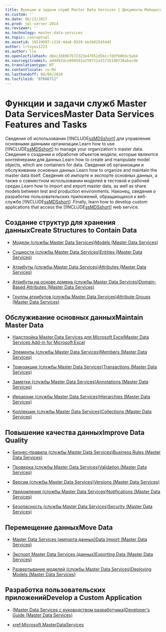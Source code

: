 ```yaml
---
title: Функции и задачи служб Master Data Services | Документы Майкрософт
ms.custom: ''
ms.date: 06/13/2017
ms.prod: sql-server-2014
ms.reviewer: ''
ms.technology: master-data-services
ms.topic: conceptual
ms.assetid: 19519697-c219-44a8-9339-ee1b02545445
author: lrtoyou1223
ms.author: lle
ms.openlocfilehash: d8ec266967b72323e47652d5bcc7ddfb0b5c5ab4
ms.sourcegitcommit: ad4d92dce894592a259721a1571b1d8736abacdb
ms.translationtype: MT
ms.contentlocale: ru-RU
ms.lasthandoff: 08/04/2020
ms.locfileid: "87666711"
---
```

# <a name="master-data-services-features-and-tasks"></a><span data-ttu-id="5fb85-102">Функции и задачи служб Master Data Services</span><span class="sxs-lookup"><span data-stu-id="5fb85-102">Master Data Services Features and Tasks</span></span>
  <span data-ttu-id="5fb85-103">Сведения об использовании [!INCLUDE[ssMDSshort](../includes/ssmdsshort-md.md)] для управления основными данными организации.</span><span class="sxs-lookup"><span data-stu-id="5fb85-103">Learn how to use [!INCLUDE[ssMDSshort](../includes/ssmdsshort-md.md)] to manage your organization's master data.</span></span> <span data-ttu-id="5fb85-104">Сведения о создании и обработке объектов модели, которые являются контейнерами для данных.</span><span class="sxs-lookup"><span data-stu-id="5fb85-104">Learn how to create and manipulate model objects, which are containers for data.</span></span> <span data-ttu-id="5fb85-105">Сведения об организации и обслуживании основных данных.</span><span class="sxs-lookup"><span data-stu-id="5fb85-105">Learn how to organize and maintain the master data itself.</span></span> <span data-ttu-id="5fb85-106">Сведения об импорте и экспорте основных данных, а также о совместном использовании моделей в тестовой и рабочей средах.</span><span class="sxs-lookup"><span data-stu-id="5fb85-106">Learn how to import and export master data, as well as share models between test and production environments.</span></span> <span data-ttu-id="5fb85-107">Наконец, сведения о разработке пользовательских приложений, обращающихся к веб-службе [!INCLUDE[ssMDSshort](../includes/ssmdsshort-md.md)] .</span><span class="sxs-lookup"><span data-stu-id="5fb85-107">Finally, learn how to develop custom applications that access the [!INCLUDE[ssMDSshort](../includes/ssmdsshort-md.md)] web service.</span></span>  
  
## <a name="create-structures-to-contain-data"></a><span data-ttu-id="5fb85-108">Создание структур для хранения данных</span><span class="sxs-lookup"><span data-stu-id="5fb85-108">Create Structures to Contain Data</span></span>  
  
-   [<span data-ttu-id="5fb85-109">Модели (службы Master Data Services)</span><span class="sxs-lookup"><span data-stu-id="5fb85-109">Models &#40;Master Data Services&#41;</span></span>](models-master-data-services.md)  
  
-   [<span data-ttu-id="5fb85-110">Сущности (службы Master Data Services)</span><span class="sxs-lookup"><span data-stu-id="5fb85-110">Entities &#40;Master Data Services&#41;</span></span>](../../2014/master-data-services/entities-master-data-services.md)  
  
-   [<span data-ttu-id="5fb85-111">Атрибуты (службы Master Data Services)</span><span class="sxs-lookup"><span data-stu-id="5fb85-111">Attributes &#40;Master Data Services&#41;</span></span>](../../2014/master-data-services/attributes-master-data-services.md)  
  
-   [<span data-ttu-id="5fb85-112">Атрибуты на основе домена (службы Master Data Services)</span><span class="sxs-lookup"><span data-stu-id="5fb85-112">Domain-Based Attributes &#40;Master Data Services&#41;</span></span>](../../2014/master-data-services/domain-based-attributes-master-data-services.md)  
  
-   [<span data-ttu-id="5fb85-113">Группы атрибутов (службы Master Data Services)</span><span class="sxs-lookup"><span data-stu-id="5fb85-113">Attribute Groups &#40;Master Data Services&#41;</span></span>](../../2014/master-data-services/attribute-groups-master-data-services.md)  
  
## <a name="maintain-master-data"></a><span data-ttu-id="5fb85-114">Обслуживание основных данных</span><span class="sxs-lookup"><span data-stu-id="5fb85-114">Maintain Master Data</span></span>  
  
-   [<span data-ttu-id="5fb85-115">Надстройка Master Data Services для Microsoft Excel</span><span class="sxs-lookup"><span data-stu-id="5fb85-115">Master Data Services Add-in for Microsoft Excel</span></span>](microsoft-excel-add-in/master-data-services-add-in-for-microsoft-excel.md)  
  
-   [<span data-ttu-id="5fb85-116">Элементы (службы Master Data Services)</span><span class="sxs-lookup"><span data-stu-id="5fb85-116">Members &#40;Master Data Services&#41;</span></span>](../../2014/master-data-services/members-master-data-services.md)  
  
-   [<span data-ttu-id="5fb85-117">Транзакции (службы Master Data Services)</span><span class="sxs-lookup"><span data-stu-id="5fb85-117">Transactions &#40;Master Data Services&#41;</span></span>](../../2014/master-data-services/transactions-master-data-services.md)  
  
-   [<span data-ttu-id="5fb85-118">Заметки (службы Master Data Services)</span><span class="sxs-lookup"><span data-stu-id="5fb85-118">Annotations &#40;Master Data Services&#41;</span></span>](../../2014/master-data-services/annotations-master-data-services.md)  
  
-   [<span data-ttu-id="5fb85-119">Иерархии (службы Master Data Services)</span><span class="sxs-lookup"><span data-stu-id="5fb85-119">Hierarchies &#40;Master Data Services&#41;</span></span>](../../2014/master-data-services/hierarchies-master-data-services.md)  
  
-   [<span data-ttu-id="5fb85-120">Коллекции (службы Master Data Services)</span><span class="sxs-lookup"><span data-stu-id="5fb85-120">Collections &#40;Master Data Services&#41;</span></span>](../../2014/master-data-services/collections-master-data-services.md)  
  
## <a name="improve-data-quality"></a><span data-ttu-id="5fb85-121">Повышение качества данных</span><span class="sxs-lookup"><span data-stu-id="5fb85-121">Improve Data Quality</span></span>  
  
-   [<span data-ttu-id="5fb85-122">Бизнес-правила (службы Master Data Services)</span><span class="sxs-lookup"><span data-stu-id="5fb85-122">Business Rules &#40;Master Data Services&#41;</span></span>](../../2014/master-data-services/business-rules-master-data-services.md)  
  
-   [<span data-ttu-id="5fb85-123">Проверка (службы Master Data Services)</span><span class="sxs-lookup"><span data-stu-id="5fb85-123">Validation &#40;Master Data Services&#41;</span></span>](../../2014/master-data-services/validation-master-data-services.md)  
  
-   [<span data-ttu-id="5fb85-124">Версии (службы Master Data Services)</span><span class="sxs-lookup"><span data-stu-id="5fb85-124">Versions &#40;Master Data Services&#41;</span></span>](../../2014/master-data-services/versions-master-data-services.md)  
  
-   [<span data-ttu-id="5fb85-125">Уведомления (службы Master Data Services)</span><span class="sxs-lookup"><span data-stu-id="5fb85-125">Notifications &#40;Master Data Services&#41;</span></span>](../../2014/master-data-services/notifications-master-data-services.md)  
  
-   [<span data-ttu-id="5fb85-126">Безопасность (службы Master Data Services)</span><span class="sxs-lookup"><span data-stu-id="5fb85-126">Security &#40;Master Data Services&#41;</span></span>](../../2014/master-data-services/security-master-data-services.md)  
  
## <a name="move-data"></a><span data-ttu-id="5fb85-127">Перемещение данных</span><span class="sxs-lookup"><span data-stu-id="5fb85-127">Move Data</span></span>  
  
-   [<span data-ttu-id="5fb85-128">Master Data Services &#40;импорта данных&#41;</span><span class="sxs-lookup"><span data-stu-id="5fb85-128">Data Import &#40;Master Data Services&#41;</span></span>](overview-importing-data-from-tables-master-data-services.md)  
  
-   [<span data-ttu-id="5fb85-129">Экспорт Master Data Services &#40;данных&#41;</span><span class="sxs-lookup"><span data-stu-id="5fb85-129">Exporting Data &#40;Master Data Services&#41;</span></span>](overview-exporting-data-master-data-services.md)  
  
-   [<span data-ttu-id="5fb85-130">Развертывание моделей (службы Master Data Services)</span><span class="sxs-lookup"><span data-stu-id="5fb85-130">Deploying Models &#40;Master Data Services&#41;</span></span>](../../2014/master-data-services/deploying-models-master-data-services.md)  
  
## <a name="develop-a-custom-application"></a><span data-ttu-id="5fb85-131">Разработка пользовательских приложений</span><span class="sxs-lookup"><span data-stu-id="5fb85-131">Develop a Custom Application</span></span>  
  
-   [<span data-ttu-id="5fb85-132">&#40;Master Data Services с руководством разработчика&#41;</span><span class="sxs-lookup"><span data-stu-id="5fb85-132">Developer's Guide &#40;Master Data Services&#41;</span></span>](develop/master-data-services-developer-documentation.md)  
  
-   <xref:Microsoft.MasterDataServices>  
  
  
